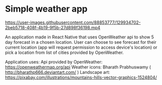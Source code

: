 # Simple weather app

https://user-images.githubusercontent.com/88853777/129934702-2beb5718-408f-4b19-9f5b-27d898f36198.mp4

An application made in React Native that uses OpenWeather api to show 5 day forecast in a chosen location. User can choose to see forecast for their current location (app will request permission to access device's location) or pick a location from list of cities provided by OpenWeather.

Application uses:
Api provided by OpenWeather: https://openweathermap.org/api
Weather icons: 	Bharath Prabhuswamy ( http://bharathp666.deviantart.com/ )
Landscape art: https://pixabay.com/illustrations/mountains-hills-vector-graphics-1524804/





